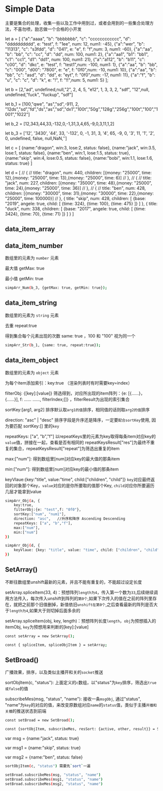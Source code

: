 # Simple Data

主要是集合的处理，收集一些以及工作中用到过，或者会用到的一些集合处理方法，不喜勿喷，励志做一个合格的小开发

let a = [
    {"a":"aaaa", "b": "bbbbbbb", "c": "cccccccccccc", "d": "dddddddddd", e: "test", f: "1ee", num: 12, num1: -45},
    {"a":"wer", "b": "11313", "c": "s3fdd", "d": "041", e: "e", f: "f",num: 3, num1: -60},
    {"a":"aa", "b": "bb", "c": "cc", "d": "dd", num: 100, num1: 2},
    {"a":"aa1", "b1": "bb1", "c1": "cc1", "d1": "dd1", num: 100, num1: 21},
    {"a":"a112", "b": "b11", "c": "c00", "d": "dkc",  e: "test", f: "test1",num: -100, num1: 1},
    {"a":"aa", "b": "bb", "c": "000", "d00": "7800",  e: "e", f: "0f0",num: -10, num1: 10},
    {"a":"aa", "b": "bb", "c": "asd", "d": "dd",  e: "eyt", f: "0f0",num: -17, num1: 11},
    {"a":"f", "b": "u", "c": "c", "d": "k",  e: "!", f: "!!",num: 5, num1: 5}
];

let b = [2,"ad", undefined,null,"2", 2, 4, 5, "e12", 1, 3, 3, 2, "sdf", "12",null, undefined,"fuck", "fuckup", "sdf"]

let b_1 = [100,"qwe", "as","sd",-911, 2, "12ds","sd","fd","ds","as","sd","dx1","100t","50g","128g","256g","100t","100","1001","1022"]

let b_2 = [12,343,44,33,-132,0,-1,31,3,4,65,-9,0,3,11,1,2]

let b_3 = ['12', '3430', '44', 33, '-132', 0, -1, 31, 3, '4', 65, -9, 0, '3', 11, '1', '2', 0, undefined, false, null,NaN,'']

let c = [
    {name:"dragon", win:3, lose:2, status: false},
    {name:"jack", win:3.5, lose:1, status: false},
    {name:"ben", win:1, lose:1.5, status: true},
    {name:"skip", win:4, lose:0.5, status: false},
    {name:"bobi", win:1.1, lose:1.6, status: true}
]

let d = [
    // {
    //     title: "dragon", num: 440, children: [{money: "25000", time: 12},{money: "25000", time: 13},{money: "25000", time: 6}]
    // },
    // {
    //     title: "jack", num: 227, children: [{money: "35000", time: 48},{money: "25000", time: 24},{money: "25000", time: 36}]
    // },
    // {
    //     title: "ben", num: 428, children: [{money: "30000", time: 31},{money: "30000", time: 22},{money: "25000", time: 100000}]
    // },
    {
        title: "skip", num: 428, children: [
            {base: "2019", angele: true, child: [
                {time: 324}, {time: 100}, {time: 475}
            ]}
        ]
    },
    {
        title: "duck", num: 338, children: [
            {base: "2017", angele: true, child: [
                {time: 3424}, {time: 70}, {time: 71}
            ]}
        ]
    }
]

## data_item_array

## data_item_number
数组里的元素为 `number` 元素 

最大值 getMax: true 

最小值 getMin: true

```bash
simpArr_Num(b_3, {getMax: true, getMin: true});
```

## data_item_string
数组里的元素为 `string` 元素

去重 repeat:true 

得到集合每个元素出现的次数 same: true ，100 和 "100" 视为同一个

```bash
simpArr_Str(b_1, {same: true, repeat:true});
```

## data_item_object
数组里的元素为 `object` 元素

为每个item添加索引：key:true （渲染列表时有时需要key=index）

filterObj: {[key]:[value]} 筛选得到，对应所出现的item阵列：{e: [{……}，{……}], f: …… ……, filterIndex;[]} ，filterResult为出现的索引集合

sortKey:[arg1, arg2]  排序默认取`arg1的值`排序，相同值的话则取`arg2的值`排序

direction: "asc" | "desc" 排序字段是升序还是降序，一定要`配合sortKey`使用, 因为要匹配 sortKey:[] 里的`key`

repeatKeys: ["a", "b","f"]  以repeatKeys里的元素为key取得每条item对应key的`value`值，拼接在一起，查看是否有相同的 repeatKeysResult["res"]为最终不重复的集合，repeatKeysResult["repeat"]为筛选出重复的item

max:["num"]: 得到数组里[num]对应key的最大值的那条item

min:["num"]: 得到数组里[num]对应key的最小值的那条item

keyVlaue:{key:"title", value:"time", child:["children", "child"]}  `key`对应最终返回的对象那个Key，`value`对应的是你所要取的值那个Key, `child`对应你所要遍历几层才能拿到value

```bash
simpArr_Obj(a, {
    key:true, 
    filterObj:{e: "test",f: "0f0"}, 
    sortKey:["num", "num1"],
    direction: "asc",   //升序和降序 Ascending Descending
    repeatKeys: ["a", "b","f"],
    max:["num"], 
    min:["num"] 
})
```
```bash
simpArr_Obj(d, {
    keyVlaue: {key: "title", value: "time", child: ["children", "child"]}
})
```

##  SetArray()
不断往数组里unshift最新的元素，并且不能有重复的，不能超过设定长度

setArray.spliceItem(33, 4)：预想阵列`length为4`，传入第一个数为`33`,后续继续调用方法传入，每次传入unshift到阵列的`第0个`,如果下次传入的值在之前的阵列里存在，就把之前那个旧值删掉，新值依旧`unshift在第0个`,之后查看最新的阵列是否大于`length为4`,如果大于则切掉后面多余的

setArray.spliceItem(obj, key, length)：预想阵列长度`length`，`obj`为预想插入的itemObj, `key`为预想用来判断的[key]:[value]

```bash
const setArray = new SetArray();

const { spliceItem, spliceObjItem } = setArray;
```

## SetBroad()
广播效果，排序，以及类似主播开和关的`socket`推送

sortObjItem(c, "status"): 上面定义的`c`数组，以"status"为`key`排序，筛选出`true或false`的值

subscribeMes(msg, "status", "name"): 接收一条`msgObj`, 通过"status", "name"为`key`的对应的值，来改变原数组对应`name`的`status`值，类似于主播`开播和关播`的推送状态到前端

```bash
const setBroad = new SetBroad();

const {sortObjItem, subscribeMes, resSort: {active, other, result}} = SetBroad();
```
var msg = {name:"jack", status: true}

var msg1 = {name:"skip", status: true}

var msg2 = {name:"ben", status: false}

```bash
sortObjItem(c, "status") 需要先`sort`一遍

setBroad.subscribeMes(msg, "status", "name")
setBroad.subscribeMes(msg1, "status", "name")
setBroad.subscribeMes(msg2, "status", "name")
```